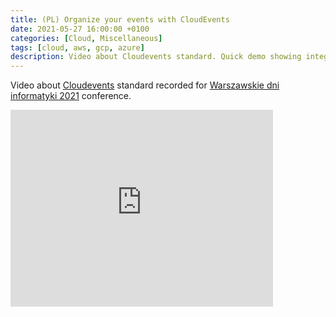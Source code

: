 ```yaml
---
title: (PL) Organize your events with CloudEvents
date: 2021-05-27 16:00:00 +0100
categories: [Cloud, Miscellaneous]
tags: [cloud, aws, gcp, azure]
description: Video about Cloudevents standard. Quick demo showing integration of AWS, Azure and GCP storage events and serverless functions.
---
```

Video about [Cloudevents](https://cloudevents.io/) standard recorded for [Warszawskie dni informatyki 2021](https://warszawskiedniinformatyki.pl/) conference.

<iframe width="420" height="315" src="https://www.youtube.com/embed/mlI64dJveIE" frameborder="0" allowfullscreen></iframe>